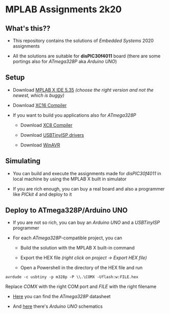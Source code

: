 # MPLAB Assignments 2k20

## What's this??

* This repository contains the solutions of *Embedded Systems* 2020 assignments

* All the solutions are suitable for **disPIC30f4011** board (there are some portings also for *ATmega328P* aka *Arduino UNO*)

## Setup

* Download [MPLAB X IDE 5.35](https://www.microchip.com/development-tools/pic-and-dspic-downloads-archive) *(choose the right version and not the newest, which is buggy)*

* Download [XC16 Compiler](https://www.microchip.com/en-us/development-tools-tools-and-software/mplab-xc-compilers)

* If you want to build you applications also for *ATmega328P*

  * Download [XC8 Compiler](https://www.microchip.com/en-us/development-tools-tools-and-software/mplab-xc-compilers)

  * Download [USBTinyISP drivers](https://learn.adafruit.com/usbtinyisp/drivers)

  * Download [WinAVR](https://sourceforge.net/projects/winavr/)

## Simulating

* You can build and execute the assignments made for *disPIC30f4011* in local machine by using the MPLAB X built in simulator

* If you are rich enough, you can buy a real board and also a programmer like *PICkit 4* and deploy to it

## Deploy to ATmega328P/Arduino UNO

* If you are not so rich, you can buy an *Arduino UNO* and a *USBTinyISP* programmer

* For each *ATmega328P*-compatible project, you can

  * Build the solution with the MPLAB X built-in command

  * Export the HEX file *(right click on project -> Export HEX file)*

  * Open a Powershell in the directory of the HEX file and run
```
avrdude -c usbtiny -p m328p -P \\.\COMX -Uflash:w:FILE.hex
```
Replace *COMX* with the right COM port and *FILE* with the right filename

* [Here](http://ww1.microchip.com/downloads/en/DeviceDoc/ATmega48A-PA-88A-PA-168A-PA-328-P-DS-DS40002061A.pdf) you can find the *ATmega328P* datasheet

* And [here](https://content.arduino.cc/assets/UNO-TH_Rev3e_sch.pd) there's *Arduino UNO* schematics
